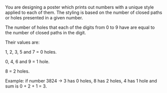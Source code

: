 You are designing a poster which prints out numbers with a unique style applied to each of them. The styling is based on the number of closed paths or holes presented in a given number.

The number of holes that each of the digits from 0 to 9 have are equal to the number of closed paths in the digit.

Their values are:

1, 2, 3, 5 and 7 = 0 holes.

0, 4, 6 and 9 = 1 hole.

8 = 2 holes.

Example: if number 3824 -> 3 has 0 holes, 8 has 2 holes, 4 has 1 hole and sum is 0 + 2 + 1 = 3.
